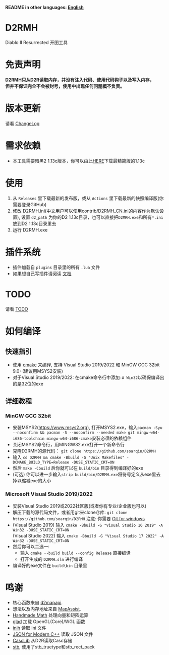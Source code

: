 **README in other languages: [English](../../README.md)**

# D2RMH
Diablo II Resurrected 开图工具

# 免责声明
**D2RMH只从D2R读取内存，并没有注入代码、使用代码钩子以及写入内存，  
但并不保证完全不会被封号，使用中出现任何问题概不负责。**  

# 版本更新
请看 [ChangeLog](../../doc/ChangeLog.md)

# 需求依赖
* 本工具需要暗黑2 1.13c版本，你可以由此[HERE](https://archive.org/details/diablo-ii-1.13c-minimal.-7z)下载最精简版的1.13c

# 使用
1. 从 `Releases` 里下载最新的发布版，或从 `Actions` 里下载最新的快照编译版(你需要登录GitHub) 
2. 修改 D2RMH.ini(中文用户可以使用contrib/D2RMH_CN.ini的内容作为默认设置), 设置 `d2_path` 为你的D2 1.13c目录，也可以直接把`D2MRH.exe`和所有`*.ini`放到D2 1.13c目录里去
3. 运行 D2RMH.exe

# 插件系统
* 插件加载自 `plugins` 目录里的所有 `.lua` 文件
* 如果想自己写插件请阅读 [文档](../../doc/Plugin.md)

# TODO
请看 [TODO](../../doc/TODO.md)

# 如何编译
## 快速指引
* 使用 [cmake](https://www.cmake.org/) 来编译, 支持 Visual Studio 2019/2022 和 MinGW GCC 32bit 9.0+(建议用MSYS2安装)
* 对于Visual Studio 2019/2022: 在cmake命令行中添加`-A Win32`以确保编译出的是32位的exe
## 详细教程
### MinGW GCC 32bit
* 安装MSYS2(https://www.msys2.org), 打开MSYS2.exe，输入`pacman -Syu --noconfirm && pacman -S --noconfirm --needed make git mingw-w64-i686-toolchain mingw-w64-i686-cmake`安装必须的依赖组件
* 关闭MSYS2命令行，用MINGW32.exe打开一个新命令行
* 克隆D2RMH的源代码： `git clone https://github.com/soarqin/D2RMH`
* 输入 `cd D2RMH && cmake -Bbuild -G "Unix Makefiles" -DCMAKE_BUILD_TYPE=Release -DUSE_STATIC_CRT=ON`
* 然后 `make -Cbuild` 后你就可以在 `build/bin` 目录得到编译好的exe
* (可选) 你可以进一步输入`strip build/bin/D2RMH.exe`将符号定义从exe里去掉以缩减exe的大小
### Microsoft Visual Studio 2019/2022
* 安装Visual Studio 2019或2022社区版(或者你有专业/企业版也可以)
* 解压下载的源代码文件，或者用git来clone仓库: `git clone https://github.com/soarqin/D2RMH` 注意: 你需要 [Git for windows](https://git-scm.com/download/win)
* (Visual Studio 2019) 输入 `cmake -Bbuild -G "Visual Studio 16 2019" -A Win32 -DUSE_STATIC_CRT=ON`  
  (Visual Studio 2022) 输入 `cmake -Bbuild -G "Visual Studio 17 2022" -A Win32 -DUSE_STATIC_CRT=ON`
* 然后你可以二选一:
    * 输入 `cmake --build build --config Release` 直接编译
    * 打开生成的 `D2RMH.sln` 进行编译
* 编译好的exe文件在 `build\bin` 目录里

# 鸣谢
* 核心函数来自 [d2mapapi](https://github.com/jcageman/d2mapapi).
* 想法以及内存地址来自 [MapAssist](https://github.com/misterokaygo/MapAssist).
* [Handmade Math](https://github.com/HandmadeMath/Handmade-Math) 处理向量和矩阵运算
* [glad](https://glad.dav1d.de) 加载 OpenGL(Core)/WGL 函数
* [inih](https://github.com/benhoyt/inih) 读取 ini 文件
* [JSON for Modern C++](https://github.com/nlohmann/json) 读取 JSON 文件
* [CascLib](https://github.com/ladislav-zezula/CascLib) 从D2R读取Casc存储
* [stb](https://github.com/nothings/stb), 使用了stb_truetype和stb_rect_pack
